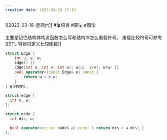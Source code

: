 ```yaml
---
creation date: 2023-03-18 17:18 
---
```

 [[2023-03-18-星期六]]  #🪴培育  #算法 #图论 
 
主要是记住结构体构造函数怎么写和结构体怎么重载符号。
重载比较符号可参考[[STL 容器自定义比较函数]]

```cpp
struct Edge {
    int u, v, w;
    Edge() {}
    Edge(int u, int v, int w): u(u), v(v), w(w) {}
    bool operator<(const Edge& e) const {
        return w < e.w;
    }
} e[MAXM];

struct edge {
  int v, w;
};

struct node {
  int dis, u;

  bool operator>(const node& a) const { return dis > a.dis; }
};
```






